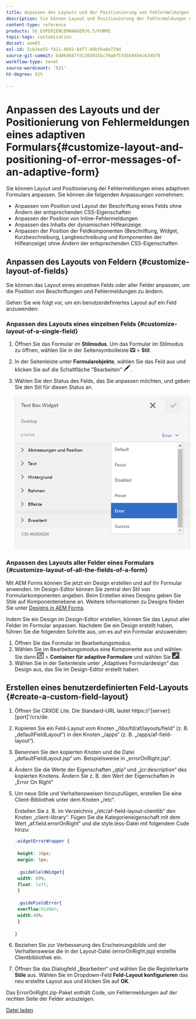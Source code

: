 ```yaml
---
title: Anpassen des Layouts und der Positionierung von Fehlermeldungen eines adaptiven Formulars
description: Sie können Layout und Positionierung der Fehlermeldungen eines adaptiven Formulars anpassen.
content-type: reference
products: SG_EXPERIENCEMANAGER/6.5/FORMS
topic-tags: customization
docset: aem65
exl-id: 5cb3ee55-f411-4692-84f7-89bf6ade729d
source-git-commit: bd86d647fdc203015bc70a0f57d5b94b4c634bf9
workflow-type: tm+mt
source-wordcount: '521'
ht-degree: 91%

---
```


# Anpassen des Layouts und der Positionierung von Fehlermeldungen eines adaptiven Formulars{#customize-layout-and-positioning-of-error-messages-of-an-adaptive-form}

Sie können Layout und Positionierung der Fehlermeldungen eines adaptiven Formulars anpassen. Sie können die folgenden Anpassungen vornehmen:

* Anpassen von Position und Layout der Beschriftung eines Felds ohne Ändern der entsprechenden CSS-Eigenschaften
* Anpassen der Position von Inline-Fehlermeldungen
* Anpassen des Inhalts der dynamischen Hilfeanzeige
* Anpassen der Position der Feldkomponenten (Beschriftung, Widget, Kurzbeschreibung, Langbeschreibung und Komponenten der Hilfeanzeige) ohne Ändern der entsprechenden CSS-Eigenschaften

## Anpassen des Layouts von Feldern {#customize-layout-of-fields}

Sie können das Layout eines einzelnen Felds oder aller Felder anpassen, um die Position von Beschriftungen und Fehlermeldungen zu ändern.

Gehen Sie wie folgt vor, um ein benutzerdefiniertes Layout auf ein Feld anzuwenden:

### Anpassen des Layouts eines einzelnen Felds {#customize-layout-of-a-single-field}

1. Öffnen Sie das Formular im **Stilmodus**. Um das Formular im Stilmodus zu öffnen, wählen Sie in der Seitensymbolleiste ![Arbeitsfläche-Dropdown](assets/canvas-drop-down.png) > **Stil**.
1. In der Seitenleiste unter **Formularobjekte**, wählen Sie das Feld aus und klicken Sie auf die Schaltfläche &quot;Bearbeiten&quot; ![edit-button](assets/edit-button.png).
1. Wählen Sie den Status des Felds, das Sie anpassen möchten, und geben Sie den Stil für diesen Status an.

   ![Festlegen des Inline-Stils für ein Feld](assets/edit-error-state.png)

### Anpassen des Layouts aller Felder eines Formulars {#customize-layout-of-all-the-fields-of-a-form}

Mit AEM Forms können Sie jetzt ein Design erstellen und auf Ihr Formular anwenden. Im Design-Editor können Sie zentral den Stil von Formularkomponenten angeben. Beim Erstellen eines Designs geben Sie Stile auf Komponentenebene an. Weitere Informationen zu Designs finden Sie unter [Designs in AEM Forms](../../forms/using/themes.md).

Indem Sie ein Design im Design-Editor erstellen, können Sie das Layout aller Felder im Formular anpassen. Nachdem Sie ein Design erstellt haben, führen Sie die folgenden Schritte aus, um es auf ein Formular anzuwenden:

1. Öffnen Sie das Formular im Bearbeitungsmodus.
1. Wählen Sie im Bearbeitungsmodus eine Komponente aus und wählen Sie dann ![Feldebene](assets/field-level.png) > **Container für adaptive Formulare** und wählen Sie ![cmppr](assets/cmppr.png).
1. Wählen Sie in der Seitenleiste unter „Adaptives Formulardesign“ das Design aus, das Sie im Design-Editor erstellt haben.

## Erstellen eines benutzerdefinierten Feld-Layouts {#create-a-custom-field-layout}

1. Öffnen Sie CRXDE Lite. Die Standard-URL lautet https://&#39;[server]:[port]&#39;/crx/de.
1. Kopieren Sie ein Feld-Layout vom Knoten „/libs/fd/af/layouts/field“ (z. B. „defaultFieldLayout“) in den Knoten „/apps“ (z. B. „/apps/af-field-layout“).
1. Benennen Sie den kopierten Knoten und die Datei „defaultFieldLayout.jsp“ um. Beispielsweise in „errorOnRight.jsp“. 

1. Ändern Sie die Werte der Eigenschaften „qtip“ und „jcr:description“ des kopierten Knotens. Ändern Sie z. B. den Wert der Eigenschaften in „Error On Right“ 

1. Um neue Stile und Verhaltensweisen hinzuzufügen, erstellen Sie eine Client-Bibliothek unter dem Knoten „/etc“.

   Erstellen Sie z. B. im Verzeichnis „/etc/af-field-layout-clientlib“ den Knoten „client-library“. Fügen Sie die Kategorieneigenschaft mit dem Wert „af.field.errorOnRight“ und die style.less-Datei mit folgendem Code hinzu:

   ```css
   .widgetErrorWrapper {
   
    height: 38px;
    margin: 5px;
   
    .guideFieldWidget{
    width: 60%;
    float: left; 
    }
   
    .guideFieldError{
    overflow:hidden;
    width:40%; 
    }
   
   }
   ```

1. Beziehen Sie zur Verbesserung des Erscheinungsbilds und der Verhaltensweise die in der Layout-Datei (errorOnRight.jsp) erstellte Clientbibliothek ein.
1. Öffnen Sie das Dialogfeld „Bearbeiten“ und wählen Sie die Registerkarte **Stile** aus. Wählen Sie im Dropdown-Feld **Feld-Layout konfigurieren** das neu erstellte Layout aus und klicken Sie auf **OK**.

Das ErrorOnRight.zip-Paket enthält Code, um Fehlermeldungen auf der rechten Seite der Felder anzuzeigen.

[Datei laden](assets/erroronright.zip)
